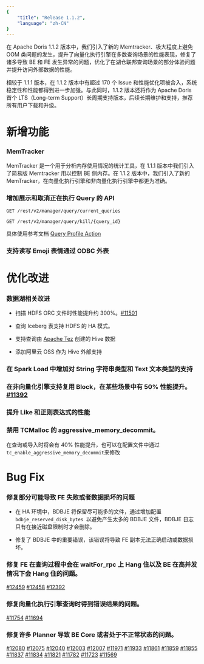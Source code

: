 ```yaml
---
{
    "title": "Release 1.1.2",
    "language": "zh-CN"
}
---
```


在 Apache Doris 1.1.2 版本中，我们引入了新的 Memtracker、极大程度上避免 OOM 类问题的发生，提升了向量化执行引擎在多数查询场景的性能表现，修复了诸多导致 BE 和 FE 发生异常的问题，优化了在湖仓联邦查询场景的部分体验问题并提升访问外部数据的性能。

相较于 1.1.1 版本，在 1.1.2 版本中有超过 170 个 Issue 和性能优化项被合入，系统稳定性和性能都得到进一步加强。与此同时，1.1.2 版本还将作为 Apache Doris 首个 LTS（Long-term Support）长周期支持版本，后续长期维护和支持，推荐所有用户下载和升级。

# 新增功能

### MemTracker

MemTracker 是一个用于分析内存使用情况的统计工具，在 1.1.1 版本中我们引入了简易版 Memtracker 用以控制 BE 侧内存。在 1.1.2 版本中，我们引入了新的 MemTracker，在向量化执行引擎和非向量化执行引擎中都更为准确。

### 增加展示和取消正在执行 Query 的 API

`GET /rest/v2/manager/query/current_queries`

`GET /rest/v2/manager/query/kill/{query_id}`

具体使用参考文档 [Query Profile Action](https://doris.apache.org/zh-CN/docs/dev/admin-manual/http-actions/fe/manager/query-profile-action?_highlight=current&_highlight=query#request)

### 支持读写 Emoji 表情通过 ODBC 外表


# 优化改进

### 数据湖相关改进

- 扫描 HDFS ORC 文件时性能提升约 300%。[#11501](https://github.com/apache/doris/pull/11501)

- 查询 Iceberg 表支持 HDFS 的 HA 模式。

- 支持查询由 [Apache Tez](https://tez.apache.org/) 创建的 Hive 数据

- 添加阿里云 OSS 作为 Hive 外部支持

### 在 Spark Load 中增加对 String 字符串类型和 Text 文本类型的支持


### 在非向量化引擎支持复用 Block，在某些场景中有 50% 性能提升。[#11392](https://github.com/apache/doris/pull/11392)

### 提升 Like 和正则表达式的性能

### 禁用 TCMalloc 的 aggressive_memory_decommit。

在查询或导入时将会有 40% 性能提升，也可以在配置文件中通过 `tc_enable_aggressive_memory_decommit`来修改

# Bug Fix

### 修复部分可能导致 FE 失败或者数据损坏的问题

- 在 HA 环境中，BDBJE 将保留尽可能多的文件，通过增加配置 `bdbje_reserved_disk_bytes `以避免产生太多的 BDBJE 文件，BDBJE 日志只有在接近磁盘限制时才会删除。

- 修复了 BDBJE 中的重要错误，该错误将导致 FE 副本无法正确启动或数据损坏。

### 修复 FE 在查询过程中会在 waitFor_rpc 上 Hang 住以及 BE 在高并发情况下会 Hang 住的问题。

[#12459](https://github.com/apache/doris/pull/12459) [#12458](https://github.com/apache/doris/pull/12458) [#12392](https://github.com/apache/doris/pull/12392)

### 修复向量化执行引擎查询时得到错误结果的问题。

[#11754](https://github.com/apache/doris/pull/11754) [#11694](https://github.com/apache/doris/pull/11694)

### 修复许多 Planner 导致 BE Core 或者处于不正常状态的问题。

[#12080](https://github.com/apache/doris/pull/12080) [#12075](https://github.com/apache/doris/pull/12075) [#12040](https://github.com/apache/doris/pull/12040) [#12003](https://github.com/apache/doris/pull/12003) [#12007](https://github.com/apache/doris/pull/12007) [#11971](https://github.com/apache/doris/pull/11971) [#11933](https://github.com/apache/doris/pull/11933) [#11861](https://github.com/apache/doris/pull/11861) [#11859](https://github.com/apache/doris/pull/11859) [#11855](https://github.com/apache/doris/pull/11855) [#11837](https://github.com/apache/doris/pull/11837) [#11834](https://github.com/apache/doris/pull/11834) [#11821](https://github.com/apache/doris/pull/11821) [#11782](https://github.com/apache/doris/pull/11782) [#11723](https://github.com/apache/doris/pull/11723) [#11569](https://github.com/apache/doris/pull/11569)

